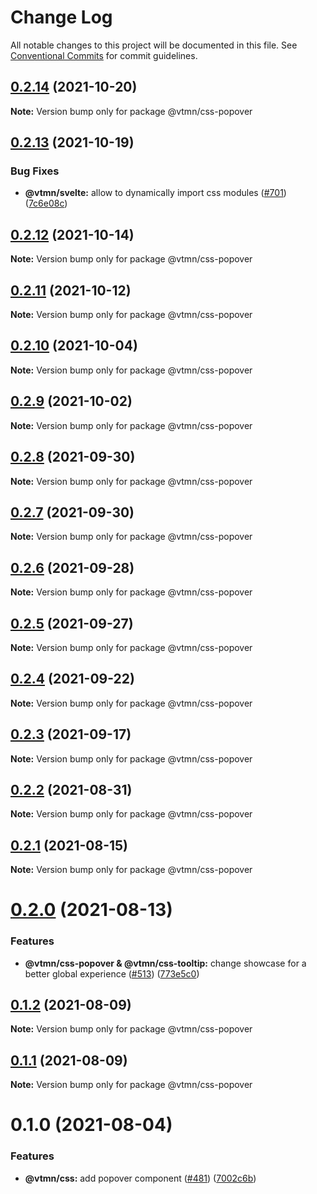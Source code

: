 # Change Log

All notable changes to this project will be documented in this file.
See [Conventional Commits](https://conventionalcommits.org) for commit guidelines.

## [0.2.14](https://github.com/Decathlon/vitamin-web/compare/@vtmn/css-popover@0.2.13...@vtmn/css-popover@0.2.14) (2021-10-20)

**Note:** Version bump only for package @vtmn/css-popover





## [0.2.13](https://github.com/Decathlon/vitamin-web/compare/@vtmn/css-popover@0.2.12...@vtmn/css-popover@0.2.13) (2021-10-19)


### Bug Fixes

* **@vtmn/svelte:** allow to dynamically import css modules ([#701](https://github.com/Decathlon/vitamin-web/issues/701)) ([7c6e08c](https://github.com/Decathlon/vitamin-web/commit/7c6e08c4f76aa32fe92f91d7979df73796ff66e7))





## [0.2.12](https://github.com/Decathlon/vitamin-web/compare/@vtmn/css-popover@0.2.11...@vtmn/css-popover@0.2.12) (2021-10-14)

**Note:** Version bump only for package @vtmn/css-popover





## [0.2.11](https://github.com/Decathlon/vitamin-web/compare/@vtmn/css-popover@0.2.10...@vtmn/css-popover@0.2.11) (2021-10-12)

**Note:** Version bump only for package @vtmn/css-popover





## [0.2.10](https://github.com/Decathlon/vitamin-web/compare/@vtmn/css-popover@0.2.9...@vtmn/css-popover@0.2.10) (2021-10-04)

**Note:** Version bump only for package @vtmn/css-popover





## [0.2.9](https://github.com/Decathlon/vitamin-web/compare/@vtmn/css-popover@0.2.8...@vtmn/css-popover@0.2.9) (2021-10-02)

**Note:** Version bump only for package @vtmn/css-popover





## [0.2.8](https://github.com/Decathlon/vitamin-web/compare/@vtmn/css-popover@0.2.7...@vtmn/css-popover@0.2.8) (2021-09-30)

**Note:** Version bump only for package @vtmn/css-popover





## [0.2.7](https://github.com/Decathlon/vitamin-web/compare/@vtmn/css-popover@0.2.6...@vtmn/css-popover@0.2.7) (2021-09-30)

**Note:** Version bump only for package @vtmn/css-popover





## [0.2.6](https://github.com/Decathlon/vitamin-web/compare/@vtmn/css-popover@0.2.5...@vtmn/css-popover@0.2.6) (2021-09-28)

**Note:** Version bump only for package @vtmn/css-popover





## [0.2.5](https://github.com/Decathlon/vitamin-web/compare/@vtmn/css-popover@0.2.4...@vtmn/css-popover@0.2.5) (2021-09-27)

**Note:** Version bump only for package @vtmn/css-popover





## [0.2.4](https://github.com/Decathlon/vitamin-web/compare/@vtmn/css-popover@0.2.3...@vtmn/css-popover@0.2.4) (2021-09-22)

**Note:** Version bump only for package @vtmn/css-popover





## [0.2.3](https://github.com/Decathlon/vitamin-web/compare/@vtmn/css-popover@0.2.2...@vtmn/css-popover@0.2.3) (2021-09-17)

**Note:** Version bump only for package @vtmn/css-popover





## [0.2.2](https://github.com/Decathlon/vitamin-web/compare/@vtmn/css-popover@0.2.1...@vtmn/css-popover@0.2.2) (2021-08-31)

**Note:** Version bump only for package @vtmn/css-popover





## [0.2.1](https://github.com/Decathlon/vitamin-web/compare/@vtmn/css-popover@0.2.0...@vtmn/css-popover@0.2.1) (2021-08-15)

**Note:** Version bump only for package @vtmn/css-popover





# [0.2.0](https://github.com/Decathlon/vitamin-web/compare/@vtmn/css-popover@0.1.2...@vtmn/css-popover@0.2.0) (2021-08-13)


### Features

* **@vtmn/css-popover & @vtmn/css-tooltip:** change showcase for a better global experience ([#513](https://github.com/Decathlon/vitamin-web/issues/513)) ([773e5c0](https://github.com/Decathlon/vitamin-web/commit/773e5c000e53e641dccdf4757d05c97492263c6e))





## [0.1.2](https://github.com/Decathlon/vitamin-web/compare/@vtmn/css-popover@0.1.1...@vtmn/css-popover@0.1.2) (2021-08-09)

**Note:** Version bump only for package @vtmn/css-popover





## [0.1.1](https://github.com/Decathlon/vitamin-web/compare/@vtmn/css-popover@0.1.0...@vtmn/css-popover@0.1.1) (2021-08-09)

**Note:** Version bump only for package @vtmn/css-popover





# 0.1.0 (2021-08-04)


### Features

* **@vtmn/css:** add popover component ([#481](https://github.com/Decathlon/vitamin-web/issues/481)) ([7002c6b](https://github.com/Decathlon/vitamin-web/commit/7002c6b16aed968eaf80be399a14dff632e0e81a))
